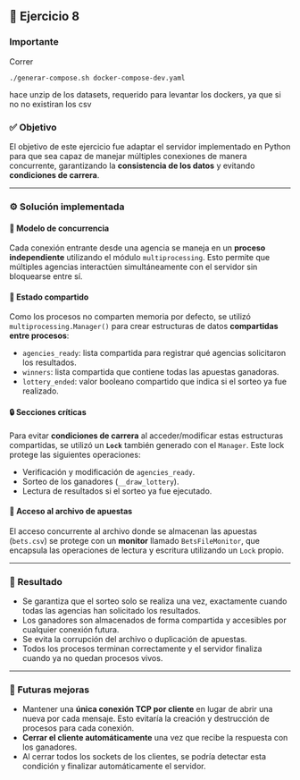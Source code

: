 ## 🧵 Ejercicio 8 

### Importante
Correr
```
./generar-compose.sh docker-compose-dev.yaml
```
hace unzip de los datasets, requerido para levantar los dockers, ya que si no no existiran los csv


### ✅ Objetivo

El objetivo de este ejercicio fue adaptar el servidor implementado en Python para que sea capaz de manejar múltiples conexiones de manera concurrente, garantizando la **consistencia de los datos** y evitando **condiciones de carrera**.

---

### ⚙️ Solución implementada

#### 🧠 Modelo de concurrencia

Cada conexión entrante desde una agencia se maneja en un **proceso independiente** utilizando el módulo `multiprocessing`. Esto permite que múltiples agencias interactúen simultáneamente con el servidor sin bloquearse entre sí.

#### 📌 Estado compartido

Como los procesos no comparten memoria por defecto, se utilizó `multiprocessing.Manager()` para crear estructuras de datos **compartidas entre procesos**:

- `agencies_ready`: lista compartida para registrar qué agencias solicitaron los resultados.
- `winners`: lista compartida que contiene todas las apuestas ganadoras.
- `lottery_ended`: valor booleano compartido que indica si el sorteo ya fue realizado.

#### 🔒 Secciones críticas

Para evitar **condiciones de carrera** al acceder/modificar estas estructuras compartidas, se utilizó un **`Lock`** también generado con el `Manager`. Este lock protege las siguientes operaciones:

- Verificación y modificación de `agencies_ready`.
- Sorteo de los ganadores (`__draw_lottery`).
- Lectura de resultados si el sorteo ya fue ejecutado.

#### 📁 Acceso al archivo de apuestas

El acceso concurrente al archivo donde se almacenan las apuestas (`bets.csv`) se protege con un **monitor** llamado `BetsFileMonitor`, que encapsula las operaciones de lectura y escritura utilizando un `Lock` propio.

---

### 🧪 Resultado

- Se garantiza que el sorteo solo se realiza una vez, exactamente cuando todas las agencias han solicitado los resultados.
- Los ganadores son almacenados de forma compartida y accesibles por cualquier conexión futura.
- Se evita la corrupción del archivo o duplicación de apuestas.
- Todos los procesos terminan correctamente y el servidor finaliza cuando ya no quedan procesos vivos.

---

### 🔮 Futuras mejoras

- Mantener una **única conexión TCP por cliente** en lugar de abrir una nueva por cada mensaje. Esto evitaría la creación y destrucción de procesos para cada conexión.
- **Cerrar el cliente automáticamente** una vez que recibe la respuesta con los ganadores.
- Al cerrar todos los sockets de los clientes, se podría detectar esta condición y finalizar automáticamente el servidor.


